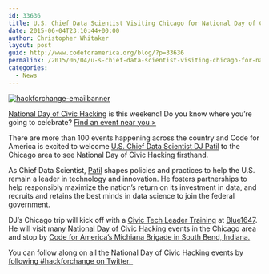 ```yaml
---
id: 33636
title: U.S. Chief Data Scientist Visiting Chicago for National Day of Civic Hacking
date: 2015-06-04T23:10:44+00:00
author: Christopher Whitaker
layout: post
guid: http://www.codeforamerica.org/blog/?p=33636
permalink: /2015/06/04/u-s-chief-data-scientist-visiting-chicago-for-national-day-of-civic-hacking/
categories:
  - News
---
```

[<img class="aligncenter size-full wp-image-33643" src="http://www.codeforamerica.org/blog/wp-content/uploads/2015/06/hackforchange-emailbanner.png" alt="hackforchange-emailbanner" />](http://www.codeforamerica.org/blog/wp-content/uploads/2015/06/hackforchange-emailbanner.png) 

<a href="http://hackforchange.org/" target="_blank">National Day of Civic Hacking</a> is this weekend! Do you know where you&#8217;re going to celebrate? <a href="http://hackforchange.org/events/" target="_blank">Find an event near you ></a>

There are more than 100 events happening across the country and Code for America is excited to welcome <a href="https://www.whitehouse.gov/blog/2015/02/18/white-house-names-dr-dj-patil-first-us-chief-data-scientist" target="_blank">U.S. Chief Data Scientist DJ Patil</a> to the Chicago area to see National Day of Civic Hacking firsthand.

As Chief Data Scientist, <a href="https://twitter.com/DJ44" target="_blank">Patil</a> shapes policies and practices to help the U.S. remain a leader in technology and innovation. He fosters partnerships to help responsibly maximize the nation’s return on its investment in data, and recruits and retains the best minds in data science to join the federal government.

DJ’s Chicago trip will kick off with a <a href="http://chitechtraining.splashthat.com/" target="_blank">Civic Tech Leader Training</a> at <a href="http://www.blue1647.com/" target="_blank">Blue1647</a>. He will visit many <a href="http://smartchicagocollaborative.org/hackforchange" target="_blank">National Day of Civic Hacking</a> events in the Chicago area and stop by <a href="http://codejot.com/hackmichiana/" target="_blank">Code for America’s Michiana Brigade in South Bend, Indiana.</a>

You can follow along on all the National Day of Civic Hacking events by <a href="https://twitter.com/search?q=Hack+for+Change" target="_blank">following #hackforchange on Twitter. </a>